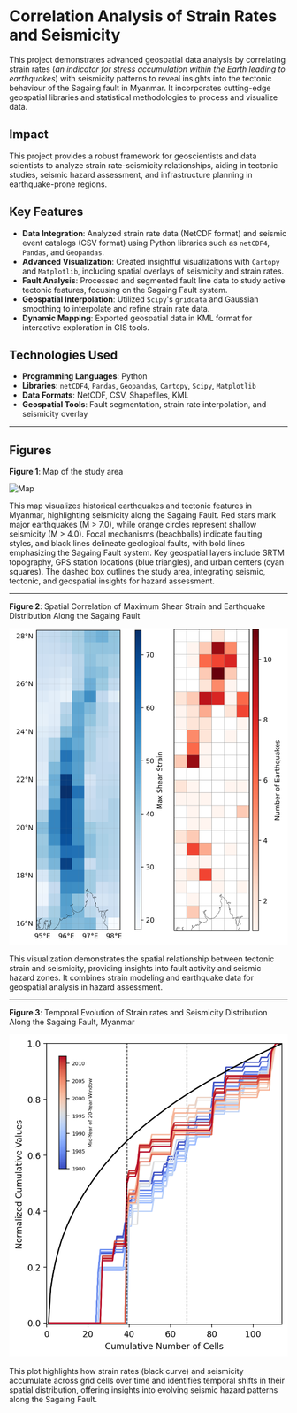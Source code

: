 # Correlation Analysis of Strain Rates and Seismicity

This project demonstrates advanced geospatial data analysis by correlating strain rates (*an indicator for stress accumulation within the Earth leading to earthquakes*) with seismicity patterns to reveal insights into the tectonic behaviour of the Sagaing fault in Myanmar. It incorporates cutting-edge geospatial libraries and statistical methodologies to process and visualize data.

## Impact
This project provides a robust framework for geoscientists and data scientists to analyze strain rate-seismicity relationships, aiding in tectonic studies, seismic hazard assessment, and infrastructure planning in earthquake-prone regions.

## Key Features
- **Data Integration**: Analyzed strain rate data (NetCDF format) and seismic event catalogs (CSV format) using Python libraries such as `netCDF4`, `Pandas`, and `Geopandas`.
- **Advanced Visualization**: Created insightful visualizations with `Cartopy` and `Matplotlib`, including spatial overlays of seismicity and strain rates.
- **Fault Analysis**: Processed and segmented fault line data to study active tectonic features, focusing on the Sagaing Fault system.
- **Geospatial Interpolation**: Utilized `Scipy`'s `griddata` and Gaussian smoothing to interpolate and refine strain rate data.
- **Dynamic Mapping**: Exported geospatial data in KML format for interactive exploration in GIS tools.

## Technologies Used
- **Programming Languages**: Python
- **Libraries**: `netCDF4`, `Pandas`, `Geopandas`, `Cartopy`, `Scipy`, `Matplotlib`
- **Data Formats**: NetCDF, CSV, Shapefiles, KML
- **Geospatial Tools**: Fault segmentation, strain rate interpolation, and seismicity overlay
  
----------------

## Figures

**Figure 1**: Map of the study area

![Map](images/study-area.png "Map")

This map visualizes historical earthquakes and tectonic features in Myanmar, highlighting seismicity along the Sagaing Fault. Red stars mark major earthquakes (M > 7.0), while orange circles represent shallow seismicity (M > 4.0). Focal mechanisms (beachballs) indicate faulting styles, and black lines delineate geological faults, with bold lines emphasizing the Sagaing Fault system. Key geospatial layers include SRTM topography, GPS station locations (blue triangles), and urban centers (cyan squares). The dashed box outlines the study area, integrating seismic, tectonic, and geospatial insights for hazard assessment.

--------

**Figure 2**: Spatial Correlation of Maximum Shear Strain and Earthquake Distribution Along the Sagaing Fault

![Gridding](images/gridding.png "Gridding")

This visualization demonstrates the spatial relationship between tectonic strain and seismicity, providing insights into fault activity and seismic hazard zones. It combines strain modeling and earthquake data for geospatial analysis in hazard assessment.

------------

**Figure 3**: Temporal Evolution of Strain rates and Seismicity Distribution Along the Sagaing Fault, Myanmar

![Correlation](images/correlation.png "Correlation")

This plot highlights how strain rates (black curve) and seismicity accumulate across grid cells over time and identifies temporal shifts in their spatial distribution, offering insights into evolving seismic hazard patterns along the Sagaing Fault.



